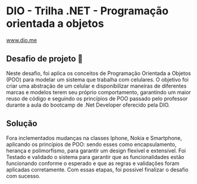 # DIO - Trilha .NET - Programação orientada a objetos
www.dio.me

## Desafio de projeto 📱
Neste desafio, foi aplica os conceitos de Programação Orientada a Objetos (POO) para modelar um sistema que trabalha com celulares. O objetivo foi criar uma abstração de um celular e disponibilizar maneiras de diferentes marcas e modelos terem seu próprio comportamento, garantindo um maior reuso de código e seguindo os princípios de POO passado pelo professor durante a aula do bootcamp de .Net Developer oferecido pela DIO.

## Solução
Fora inclementados mudanças na classes Iphone, Nokia e Smartphone, aplicando os princípios de POO: sendo esses como encapsulamento, herança e polimorfismo, para garantir um design flexível e extensível.
Foi Testado e validado o sistema para garantir que as funcionalidades estão funcionando conforme o esperado e que as regras e validações foram aplicadas corretamente.
Com essas etapas, foi possivel finalizar o desafio com sucesso. 